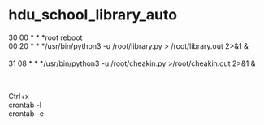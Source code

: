 # hdu_school_library_auto
30 00 * * *root reboot  </br>
00 20 * * */usr/bin/python3 -u /root/library.py > /root/library.out 2>&1 &  </br>  </br>
31 08 * * */usr/bin/python3 -u /root/cheakin.py >/root/cheakin.out 2>&1 &  </br>  </br>  </br>



Ctrl+x  </br>
crontab -l  </br>
crontab -e </br>
